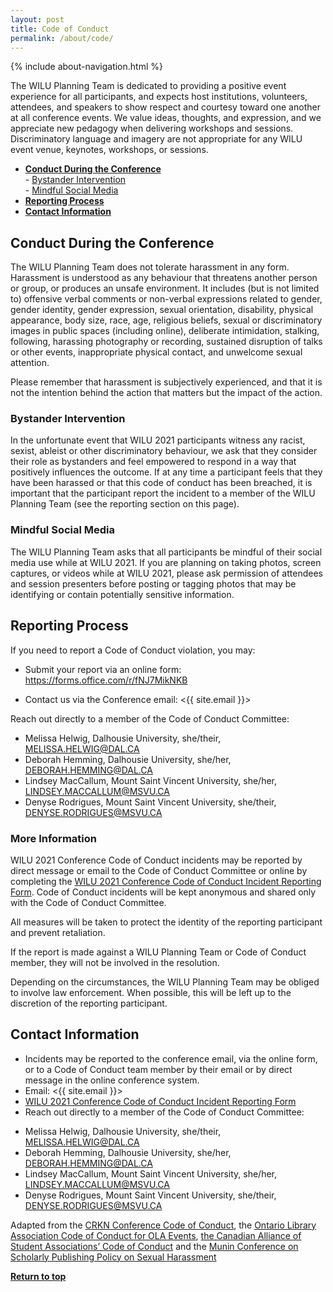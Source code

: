 ```yaml
---
layout: post
title: Code of Conduct
permalink: /about/code/
---
```


{% include about-navigation.html %}

The WILU Planning Team is dedicated to providing a positive event experience for all participants, and expects host institutions, volunteers, attendees, and speakers to show respect and courtesy toward one another at all conference events. We value ideas, thoughts, and expression, and we appreciate new pedagogy when delivering workshops and sessions. Discriminatory language and imagery are not appropriate for any WILU event venue, keynotes, workshops, or sessions.

- **[Conduct During the Conference](#conduct-during-the-conference)**    
  \- [Bystander Intervention](#bystander-intervention)  
  \- [Mindful Social Media](#mindful-social-media)  
- **[Reporting Process](#reporting-process)**  
- **[Contact Information](#contact-information)**    


## Conduct During the Conference

The WILU Planning Team does not tolerate harassment in any form. Harassment is understood as any behaviour that threatens another person or group, or produces an unsafe environment. It includes (but is not limited to) offensive verbal comments or non-verbal expressions related to gender, gender identity, gender expression, sexual orientation, disability, physical appearance, body size, race, age, religious beliefs, sexual or discriminatory images in public spaces (including online), deliberate intimidation, stalking, following, harassing photography or recording, sustained disruption of talks or other events, inappropriate physical contact, and unwelcome sexual attention.

Please remember that harassment is subjectively experienced, and that it is not the intention behind the action that matters but the impact of the action.

### Bystander Intervention

In the unfortunate event that WILU 2021 participants witness any racist, sexist, ableist or other discriminatory behaviour, we ask that they consider their role as bystanders and feel empowered to respond in a way that positively influences the outcome.
If at any time a participant feels that they have been harassed or that this code of conduct has been breached, it is important that the participant report the incident to a member of the WILU Planning Team (see the reporting section on this page).

### Mindful Social Media

The WILU Planning Team asks that all participants be mindful of their social media use while at WILU 2021.
If you are planning on taking photos, screen captures, or videos while at WILU 2021, please ask permission of attendees and session presenters before posting or tagging photos that may be identifying or contain potentially sensitive information.

## Reporting Process

If you need to report a Code of Conduct violation, you may:

- Submit your report via an online form: https://forms.office.com/r/fNJ7MikNKB

- Contact us via the Conference email: <{{ site.email }}>

Reach out directly to a member of the Code of Conduct Committee:
- Melissa Helwig, Dalhousie University, she/their, MELISSA.HELWIG@DAL.CA
- Deborah Hemming, Dalhousie University, she/her, DEBORAH.HEMMING@DAL.CA
- Lindsey MacCallum, Mount Saint Vincent University, she/her, LINDSEY.MACCALLUM@MSVU.CA
- Denyse Rodrigues, Mount Saint Vincent University, she/their, DENYSE.RODRIGUES@MSVU.CA

### More Information

WILU 2021 Conference Code of Conduct incidents may be reported by direct message or email to the Code of Conduct Committee or online by completing the [WILU 2021 Conference Code of Conduct Incident Reporting Form](https://forms.office.com/r/fNJ7MikNKB). Code of Conduct incidents will be kept anonymous and shared only with the Code of Conduct Committee.

All measures will be taken to protect the identity of the reporting participant and prevent retaliation.

If the report is made against a WILU Planning Team or Code of Conduct member, they will not be involved in the resolution.

Depending on the circumstances, the WILU Planning Team may be obliged to involve law enforcement. When possible, this will be left up to the discretion of the reporting participant.


## Contact Information
* Incidents may be reported to the conference email, via the online form, or to a Code of Conduct team member by their email or by direct message in the online conference system.
* Email: <{{ site.email }}>
* [WILU 2021 Conference Code of Conduct Incident Reporting Form](https://forms.office.com/r/fNJ7MikNKB)
* Reach out directly to a member of the Code of Conduct Committee:
- Melissa Helwig, Dalhousie University, she/their, MELISSA.HELWIG@DAL.CA
- Deborah Hemming, Dalhousie University, she/her, DEBORAH.HEMMING@DAL.CA
- Lindsey MacCallum, Mount Saint Vincent University, she/her, LINDSEY.MACCALLUM@MSVU.CA
- Denyse Rodrigues, Mount Saint Vincent University, she/their, DENYSE.RODRIGUES@MSVU.CA 

Adapted from the [CRKN Conference Code of Conduct](https://www.crkn-rcdr.ca/en/conference/crkn-virtual-conference/code-conduct), the [Ontario Library Association Code of Conduct for OLA Events](http://www.olasuperconference.ca/about/code-of-conduct/), [the Canadian Alliance of Student Associations’ Code of Conduct](https://www.casa-acae.com/code_of_conduct) and the [Munin Conference on Scholarly Publishing Policy on Sexual Harassment](http://site.uit.no/muninconf/?page_id=1358)

**[Return to top](#conduct-during-the-conference)**

